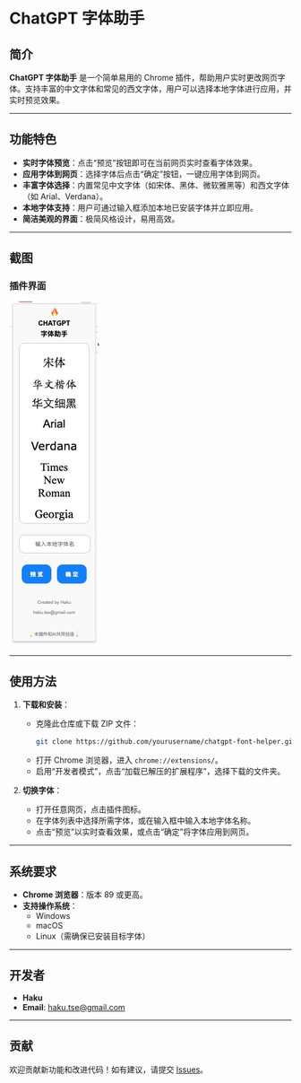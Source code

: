 # ChatGPT 字体助手

## 简介
**ChatGPT 字体助手** 是一个简单易用的 Chrome 插件，帮助用户实时更改网页字体。支持丰富的中文字体和常见的西文字体，用户可以选择本地字体进行应用，并实时预览效果。

---

## 功能特色
- **实时字体预览**：点击“预览”按钮即可在当前网页实时查看字体效果。
- **应用字体到网页**：选择字体后点击“确定”按钮，一键应用字体到网页。
- **丰富字体选择**：内置常见中文字体（如宋体、黑体、微软雅黑等）和西文字体（如 Arial、Verdana）。
- **本地字体支持**：用户可通过输入框添加本地已安装字体并立即应用。
- **简洁美观的界面**：极简风格设计，易用高效。

---

## 截图
### 插件界面
![插件界面](https://github.com/Haku2205/chatgpt-font-helper/blob/main/screenshot1.jpg)

---

## 使用方法
1. **下载和安装**：
   - 克隆此仓库或下载 ZIP 文件：
     ```bash
     git clone https://github.com/yourusername/chatgpt-font-helper.git
     ```
   - 打开 Chrome 浏览器，进入 `chrome://extensions/`。
   - 启用“开发者模式”，点击“加载已解压的扩展程序”，选择下载的文件夹。

2. **切换字体**：
   - 打开任意网页，点击插件图标。
   - 在字体列表中选择所需字体，或在输入框中输入本地字体名称。
   - 点击“预览”以实时查看效果，或点击“确定”将字体应用到网页。

---

## 系统要求
- **Chrome 浏览器**：版本 89 或更高。
- **支持操作系统**：
  - Windows
  - macOS
  - Linux（需确保已安装目标字体）

---

## 开发者
- **Haku**
- **Email**: [haku.tse@gmail.com](mailto:haku.tse@gmail.com)

---

## 贡献
欢迎贡献新功能和改进代码！如有建议，请提交 [Issues](https://github.com/yourusername/chatgpt-font-helper/issues)。
